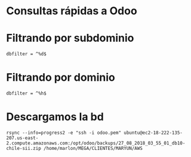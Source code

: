 # Consultas rápidas a Odoo

# Filtrando por subdominio
```
dbfilter = ^%d$
```


# Filtrando por dominio
```
dbfilter = ^%h$
```

# Descargamos la bd

```
rsync --info=progress2 -e "ssh -i odoo.pem" ubuntu@ec2-18-222-135-207.us-east-2.compute.amazonaws.com:/opt/odoo/backups/27_08_2018_03_55_01_db10-chile-sii.zip /home/marlon/MEGA/CLIENTES/MARYUN/AWS
```
